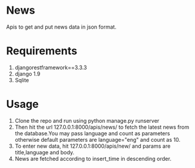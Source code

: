 # News
Apis to get and put news data in json format.
# Requirements
1. djangorestframework==3.3.3
2. django 1.9
3. Sqlite
# Usage
1. Clone the repo and run  using python manage.py runserver
2. Then hit the url 127.0.0.1:8000/apis/news/ to fetch the latest news from the database.You may pass language and count as     parameters otherwise default parameters are language="eng" and count as 10.
3. To enter new data, hit 127.0.0.1:8000/apis/new/ and params are title,language and body.
4. News are fetched according to insert_time in descending order.
